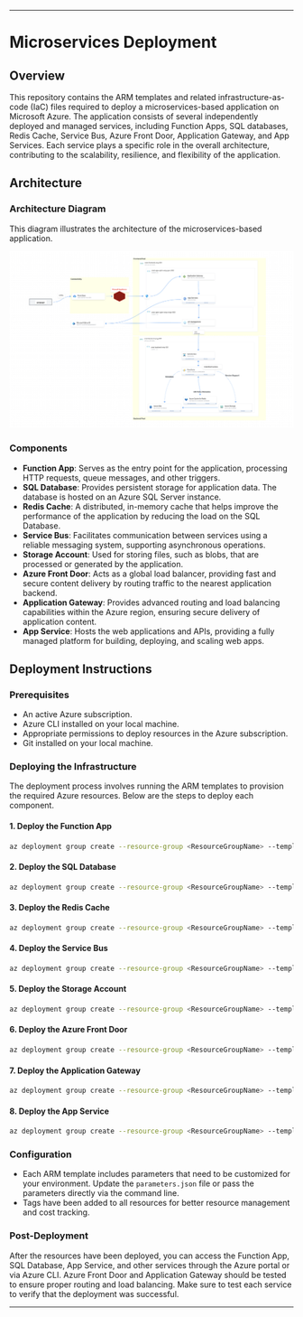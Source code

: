 
---

# Microservices Deployment

## Overview

This repository contains the ARM templates and related infrastructure-as-code (IaC) files required to deploy a microservices-based application on Microsoft Azure. The application consists of several independently deployed and managed services, including Function Apps, SQL databases, Redis Cache, Service Bus, Azure Front Door, Application Gateway, and App Services. Each service plays a specific role in the overall architecture, contributing to the scalability, resilience, and flexibility of the application.

## Architecture



### Architecture Diagram

This diagram illustrates the architecture of the microservices-based application.

![Architecture Diagram](./images/diagram.png)

### Components

- **Function App**: Serves as the entry point for the application, processing HTTP requests, queue messages, and other triggers.
- **SQL Database**: Provides persistent storage for application data. The database is hosted on an Azure SQL Server instance.
- **Redis Cache**: A distributed, in-memory cache that helps improve the performance of the application by reducing the load on the SQL Database.
- **Service Bus**: Facilitates communication between services using a reliable messaging system, supporting asynchronous operations.
- **Storage Account**: Used for storing files, such as blobs, that are processed or generated by the application.
- **Azure Front Door**: Acts as a global load balancer, providing fast and secure content delivery by routing traffic to the nearest application backend.
- **Application Gateway**: Provides advanced routing and load balancing capabilities within the Azure region, ensuring secure delivery of application content.
- **App Service**: Hosts the web applications and APIs, providing a fully managed platform for building, deploying, and scaling web apps.

## Deployment Instructions

### Prerequisites

- An active Azure subscription.
- Azure CLI installed on your local machine.
- Appropriate permissions to deploy resources in the Azure subscription.
- Git installed on your local machine.

### Deploying the Infrastructure

The deployment process involves running the ARM templates to provision the required Azure resources. Below are the steps to deploy each component.

#### 1. Deploy the Function App

```bash
az deployment group create --resource-group <ResourceGroupName> --template-file azure-function-prem-template.json --parameters @parameters.json
```

#### 2. Deploy the SQL Database

```bash
az deployment group create --resource-group <ResourceGroupName> --template-file azure-sql-template.json --parameters @parameters.json
```

#### 3. Deploy the Redis Cache

```bash
az deployment group create --resource-group <ResourceGroupName> --template-file redis-cache-template.json --parameters @parameters.json
```

#### 4. Deploy the Service Bus

```bash
az deployment group create --resource-group <ResourceGroupName> --template-file service-bus-template.json --parameters @parameters.json
```

#### 5. Deploy the Storage Account

```bash
az deployment group create --resource-group <ResourceGroupName> --template-file storage-account-template.json --parameters @parameters.json
```

#### 6. Deploy the Azure Front Door

```bash
az deployment group create --resource-group <ResourceGroupName> --template-file azure-front-door-template.json --parameters @parameters.json
```

#### 7. Deploy the Application Gateway

```bash
az deployment group create --resource-group <ResourceGroupName> --template-file app-gateway-template.json --parameters @parameters.json
```

#### 8. Deploy the App Service

```bash
az deployment group create --resource-group <ResourceGroupName> --template-file app-service-template.json --parameters @parameters.json
```

### Configuration

- Each ARM template includes parameters that need to be customized for your environment. Update the `parameters.json` file or pass the parameters directly via the command line.
- Tags have been added to all resources for better resource management and cost tracking.

### Post-Deployment

After the resources have been deployed, you can access the Function App, SQL Database, App Service, and other services through the Azure portal or via Azure CLI. Azure Front Door and Application Gateway should be tested to ensure proper routing and load balancing. Make sure to test each service to verify that the deployment was successful.

---
